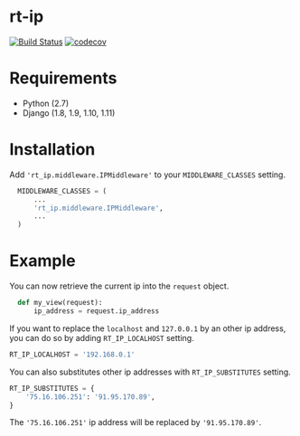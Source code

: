 # rt-ip

[![Build Status](https://travis-ci.org/raverat/rt-ip.svg?branch=master)](https://travis-ci.org/raverat/rt-ip)
[![codecov](https://codecov.io/gh/raverat/rt-ip/branch/master/graph/badge.svg)](https://codecov.io/gh/raverat/rt-ip)

# Requirements

* Python (2.7)
* Django (1.8, 1.9, 1.10, 1.11)

# Installation

Add `'rt_ip.middleware.IPMiddleware'` to your `MIDDLEWARE_CLASSES` setting.

```python
  MIDDLEWARE_CLASSES = (
      ...
      'rt_ip.middleware.IPMiddleware',
      ...
  )
```

# Example

You can now retrieve the current ip into the `request` object.

```python
  def my_view(request):
      ip_address = request.ip_address
```

If you want to replace the `localhost` and `127.0.0.1` by an other ip address, you can do so by adding `RT_IP_LOCALHOST` setting.

```python
RT_IP_LOCALHOST = '192.168.0.1'
```

You can also substitutes other ip addresses with `RT_IP_SUBSTITUTES` setting.

```python
RT_IP_SUBSTITUTES = {
    '75.16.106.251': '91.95.170.89',
}
```

The `'75.16.106.251'` ip address will be replaced by `'91.95.170.89'`.
